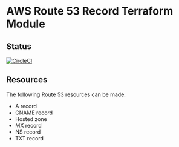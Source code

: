 # AWS Route 53 Record Terraform Module

## Status

[![CircleCI](https://dl.circleci.com/status-badge/img/gh/kohirens/aws-tf-route53-record/tree/main.svg?style=svg)](https://dl.circleci.com/status-badge/redirect/gh/kohirens/aws-tf-route53-record/tree/main)

## Resources

The following Route 53 resources can be made:

* A record
* CNAME record
* Hosted zone
* MX record
* NS record
* TXT record
